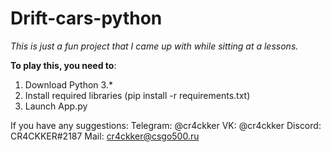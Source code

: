 # Drift-cars-python

*This is just a fun project that I came up with while sitting at a lessons.*

**To play this, you need to**:
1. Download Python 3.*
2. Install required libraries (pip install -r requirements.txt)
3. Launch App.py

If you have any suggestions:
Telegram: @cr4ckker
VK: @cr4ckker
Discord: CR4CKKER#2187
Mail: cr4ckker@csgo500.ru

